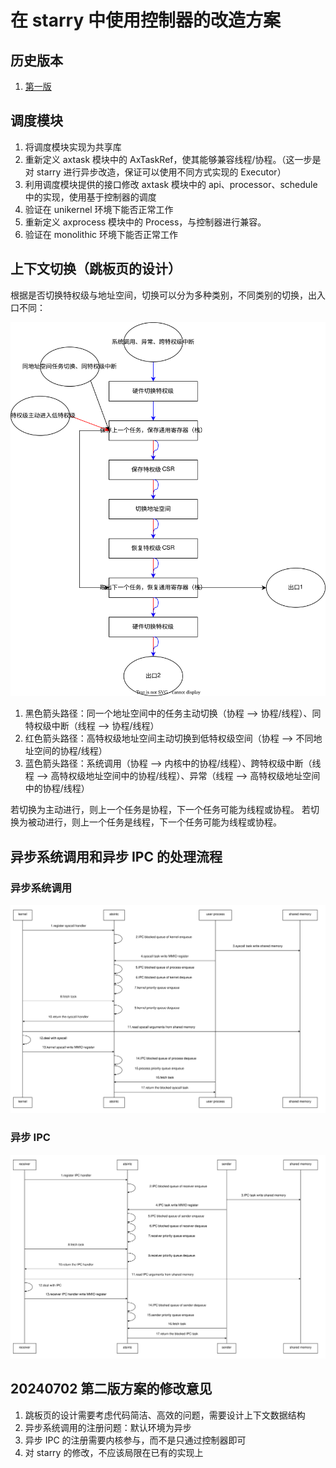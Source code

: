 # 在 starry 中使用控制器的改造方案

## 历史版本
1. [第一版](https://github.com/ATS-INTC/moic/blob/5609c8e8a35b7096c7ac53368690cef8390c8e6a/starry-renovation.md)

## 调度模块

1. 将调度模块实现为共享库
2. 重新定义 axtask 模块中的 AxTaskRef，使其能够兼容线程/协程。（这一步是对 starry 进行异步改造，保证可以使用不同方式实现的 Executor）
3. 利用调度模块提供的接口修改 axtask 模块中的 api、processor、schedule 中的实现，使用基于控制器的调度
4. 验证在 unikernel 环境下能否正常工作
5. 重新定义 axprocess 模块中的 Process，与控制器进行兼容。
6. 验证在 monolithic 环境下能否正常工作

## 上下文切换（跳板页的设计）

根据是否切换特权级与地址空间，切换可以分为多种类别，不同类别的切换，出入口不同：

![](./assets/trampoline.svg)

1. 黑色箭头路径：同一个地址空间中的任务主动切换（协程 --> 协程/线程）、同特权级中断（线程 --> 协程/线程）
2. 红色箭头路径：高特权级地址空间主动切换到低特权级空间（协程 --> 不同地址空间的协程/线程）
3. 蓝色箭头路径：系统调用（协程 --> 内核中的协程/线程）、跨特权级中断（线程 --> 高特权级地址空间中的协程/线程）、异常（线程 --> 高特权级地址空间中的协程/线程）

若切换为主动进行，则上一个任务是协程，下一个任务可能为线程或协程。
若切换为被动进行，则上一个任务是线程，下一个任务可能为线程或协程。

## 异步系统调用和异步 IPC 的处理流程

### 异步系统调用

![](./assets/syscall.svg)

### 异步 IPC

![](./assets/ipc.svg)

## 20240702 第二版方案的修改意见

1. 跳板页的设计需要考虑代码简洁、高效的问题，需要设计上下文数据结构
2. 异步系统调用的注册问题：默认环境为异步
3. 异步 IPC 的注册需要内核参与，而不是只通过控制器即可
4. 对 starry 的修改，不应该局限在已有的实现上
